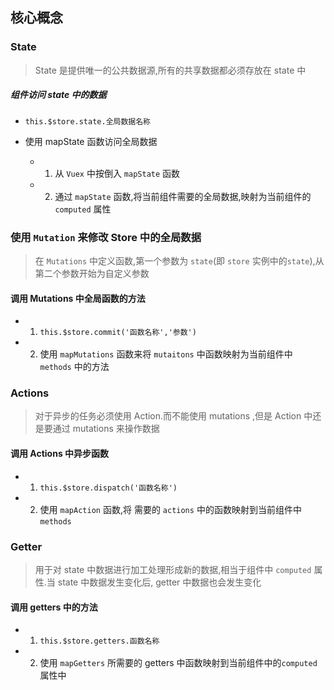 ## 核心概念

### State
> State 是提供唯一的公共数据源,所有的共享数据都必须存放在 state 中

##### 组件访问 state 中的数据

+ `this.$store.state.全局数据名称`

+ 使用 mapState 函数访问全局数据
    + 1. 从 `Vuex` 中按倒入 `mapState` 函数
    + 2. 通过 `mapState` 函数,将当前组件需要的全局数据,映射为当前组件的 `computed` 属性


### 使用 `Mutation` 来修改 Store 中的全局数据

> 在 `Mutations` 中定义函数,第一个参数为 `state`(即 `store` 实例中的`state`),从第二个参数开始为自定义参数

#### 调用 Mutations 中全局函数的方法

+ 1. `this.$store.commit('函数名称','参数')`

+ 2. 使用 `mapMutations` 函数来将 `mutaitons` 中函数映射为当前组件中 `methods` 中的方法

### Actions

> 对于异步的任务必须使用 Action.而不能使用 mutations ,但是 Action 中还是要通过 mutations 来操作数据

#### 调用 Actions 中异步函数

+ 1. `this.$store.dispatch('函数名称')`
+ 2. 使用 `mapAction` 函数,将 需要的 `actions` 中的函数映射到当前组件中 `methods`

### Getter

> 用于对 state 中数据进行加工处理形成新的数据,相当于组件中 `computed` 属性.当 state 中数据发生变化后, getter 中数据也会发生变化

#### 调用 getters 中的方法

+ 1. `this.$store.getters.函数名称`
+ 2. 使用 `mapGetters` 所需要的 getters 中函数映射到当前组件中的`computed` 属性中